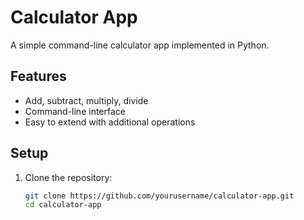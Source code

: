 # Calculator App

A simple command-line calculator app implemented in Python.

## Features
- Add, subtract, multiply, divide
- Command-line interface
- Easy to extend with additional operations

## Setup
1. Clone the repository:
   ```bash
   git clone https://github.com/yourusername/calculator-app.git
   cd calculator-app
